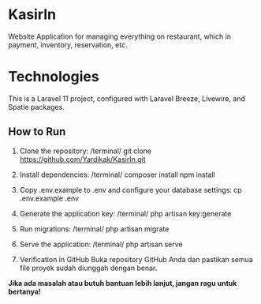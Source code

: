 # KasirIn
Website Application for managing everything on restaurant, which  in payment, inventory, reservation, etc.

# Technologies

This is a Laravel 11 project, configured with Laravel Breeze, Livewire, and Spatie packages.

## How to Run

1. Clone the repository:
   /terminal/
   git clone https://github.com/Yardikak/KasirIn.git

2. Install dependencies:
   /terminal/
   composer install
   npm install

3. Copy .env.example to .env and configure your database settings:
   cp .env.example .env

4. Generate the application key:
   /terminal/
   php artisan key:generate

6. Run migrations:
   /terminal/
   php artisan migrate

7. Serve the application:
   /terminal/
   php artisan serve

8. Verification in GitHub
  Buka repository GitHub Anda dan pastikan semua file proyek sudah diunggah dengan benar.

**Jika ada masalah atau butuh bantuan lebih lanjut, jangan ragu untuk bertanya!**
